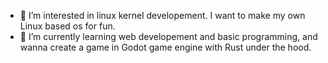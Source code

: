 - 👀 I’m interested in linux kernel developement. I want to make my own Linux based os for fun.
- 🌱 I’m currently learning web developement and basic programming, and wanna create a game in Godot game engine with Rust under the hood.

<!---
gabeszkasza/gabeszkasza is a ✨ special ✨ repository because its `README.md` (this file) appears on your GitHub profile.
You can click the Preview link to take a look at your changes.
--->
